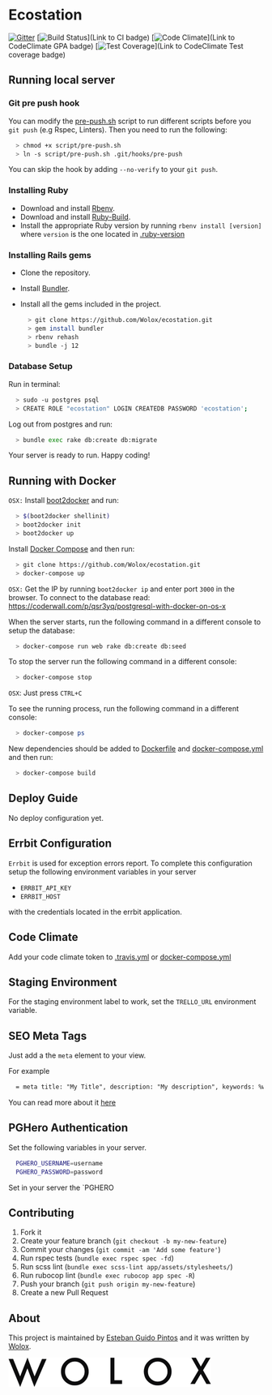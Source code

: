Ecostation
===============

[![Gitter](https://badges.gitter.im/Join%20Chat.svg)](https://gitter.im/Wolox/ecostation?utm_source=badge&utm_medium=badge&utm_campaign=pr-badge&utm_content=badge)
[![Build Status]()](Link to CI badge)
[![Code Climate]()](Link to CodeClimate GPA badge)
[![Test Coverage]()](Link to CodeClimate Test coverage badge)



## Running local server

### Git pre push hook

You can modify the [pre-push.sh](script/pre-push.sh) script to run different scripts before you `git push` (e.g Rspec, Linters). Then you need to run the following:

  ```bash
    > chmod +x script/pre-push.sh
    > ln -s script/pre-push.sh .git/hooks/pre-push
  ```

You can skip the hook by adding `--no-verify` to your `git push`.

### Installing Ruby

- Download and install [Rbenv](https://github.com/sstephenson/rbenv).
- Download and install [Ruby-Build](https://github.com/sstephenson/ruby-build).
- Install the appropriate Ruby version by running `rbenv install [version]` where `version` is the one located in [.ruby-version](.ruby-version)

### Installing Rails gems

- Clone the repository.
- Install [Bundler](http://bundler.io/).
- Install all the gems included in the project.

  ```bash
    > git clone https://github.com/Wolox/ecostation.git
    > gem install bundler
    > rbenv rehash
    > bundle -j 12
  ```

### Database Setup

Run in terminal:

```bash
  > sudo -u postgres psql
  > CREATE ROLE "ecostation" LOGIN CREATEDB PASSWORD 'ecostation';
```

Log out from postgres and run:

```bash
  > bundle exec rake db:create db:migrate
```

Your server is ready to run. Happy coding!

## Running with Docker

`OSX:` Install [boot2docker](http://boot2docker.io/) and run:

```bash
  > $(boot2docker shellinit)
  > boot2docker init
  > boot2docker up
```

Install [Docker Compose](https://docs.docker.com/compose/install/) and then run:

  ```bash
    > git clone https://github.com/Wolox/ecostation.git
    > docker-compose up
  ```

`OSX:` Get the IP by running `boot2docker ip` and enter port `3000` in the browser. To connect to the database read: https://coderwall.com/p/qsr3yq/postgresql-with-docker-on-os-x

When the server starts, run the following command in a different console to setup the database:

  ```bash
    > docker-compose run web rake db:create db:seed
  ```

To stop the server run the following command in a different console:

  ```bash
    > docker-compose stop
  ```
`OSX`: Just press `CTRL+C`

To see the running process, run the following command in a different console:

  ```bash
    > docker-compose ps
  ```

New dependencies should be added to [Dockerfile](Dockerfile) and [docker-compose.yml](docker-compose.yml) and then run:

  ```bash
    > docker-compose build
  ```

## Deploy Guide

No deploy configuration yet.

## Errbit Configuration

`Errbit` is used for exception errors report. To complete this configuration setup the following environment variables in your server
- `ERRBIT_API_KEY`
- `ERRBIT_HOST`

with the credentials located in the errbit application.

## Code Climate

Add your code climate token to [.travis.yml](.travis.yml#L7) or [docker-compose.yml](docker-compose.yml)

## Staging Environment

For the staging environment label to work, set the `TRELLO_URL` environment variable.

## SEO Meta Tags

Just add a the `meta` element to your view.

For example

```html
  = meta title: "My Title", description: "My description", keywords: %w(keyword1 keyword2)
```

You can read more about it [here](https://github.com/lassebunk/metamagic)

## PGHero Authentication

Set the following variables in your server.

```bash
  PGHERO_USERNAME=username
  PGHERO_PASSWORD=password
```

Set in your server the `PGHERO

## Contributing

1. Fork it
2. Create your feature branch (`git checkout -b my-new-feature`)
3. Commit your changes (`git commit -am 'Add some feature'`)
4. Run rspec tests (`bundle exec rspec spec -fd`)
5. Run scss lint (`bundle exec scss-lint app/assets/stylesheets/`)
6. Run rubocop lint (`bundle exec rubocop app spec -R`)
7. Push your branch (`git push origin my-new-feature`)
8. Create a new Pull Request

## About

This project is maintained by [Esteban Guido Pintos](https://github.com/epintos) and it was written by [Wolox](http://www.wolox.com.ar).

![Wolox](https://raw.githubusercontent.com/Wolox/press-kit/master/logos/logo_banner.png)
